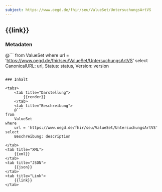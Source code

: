 ```yaml
---
subject: https://www.oegd.de/fhir/seu/ValueSet/UntersuchungsArtVS
---
```


## {{link}}

### Metadaten

@```
from
	ValueSet
where
	url = 'https://www.oegd.de/fhir/seu/ValueSet/UntersuchungsArtVS'
select
	CanonicalURL: url, Status: status, Version: version
```

### Inhalt

<tabs>
    <tab title="Darstellung">      
        {{render}}
    </tab>
    <tab title="Beschreibung">
    @```
from
	ValueSet
where
	url = 'https://www.oegd.de/fhir/seu/ValueSet/UntersuchungsArtVS'
select
	Beschreibung: description
```
    </tab>
    <tab title="XML">      
        {{xml}}
    </tab>
    <tab title="JSON">
        {{json}}
    </tab>
    <tab title="Link">
        {{link}}
    </tab>
</tabs>
